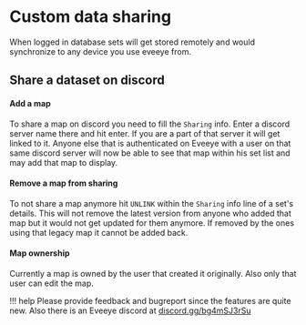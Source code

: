 # Custom data sharing
When logged in database sets will get stored remotely and would synchronize to any device you use eveeye from.

## Share a dataset on discord
#### Add a map
To share a map on discord you need to fill the `Sharing` info. Enter a discord server name there and hit enter. If you are a part of that server it will get linked to it.
Anyone else that is authenticated on Eveeye with a user on that same discord server will now be able to see that map within his set list and may add that map to display.
#### Remove a map from sharing
To not share a map anymore hit `UNLINK` within the `Sharing` info line of a set's details. This will not remove the latest version from anyone who added that map but it would not get updated for them anymore. If removed by the ones using that legacy map it cannot be added back.
#### Map ownership
Currently a map is owned by the user that created it originally. Also only that user can edit the map. 

!!! help
    Please provide feedback and bugreport since the features are quite new. Also there is an Eveeye discord at [discord.gg/bg4mSJ3rSu](https://t.co/hH3VFv0w0D?amp=1 "https://discord.gg/bg4mSJ3rSu")



<!--stackedit_data:
eyJoaXN0b3J5IjpbLTIxODA4Njc1LDE2NjUwNjM4MTZdfQ==
-->